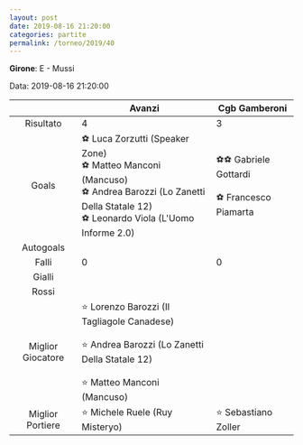 ```yaml
---
layout: post
date: 2019-08-16 21:20:00
categories: partite
permalink: /torneo/2019/40
---
```

**Girone**: E - Mussi

Data: 2019-08-16 21:20:00

| | Avanzi | Cgb Gamberoni |
|:-----:|-----|-----|
Risultato|4|3
Goals|⚽ Luca Zorzutti (Speaker Zone)<br/>⚽ Matteo Manconi (Mancuso)<br/>⚽ Andrea Barozzi (Lo Zanetti Della Statale 12)<br/>⚽ Leonardo Viola (L'Uomo Informe 2.0)|⚽⚽ Gabriele Gottardi<br/><br/>⚽ Francesco Piamarta<br/>
Autogoals||
Falli|0|0
Gialli||
Rossi||
Miglior Giocatore|⭐ Lorenzo Barozzi (Il Tagliagole Canadese)<br/><br/>⭐ Andrea Barozzi (Lo Zanetti Della Statale 12)<br/><br/>⭐ Matteo Manconi (Mancuso)<br/>|
Miglior Portiere|⭐ Michele Ruele (Ruy Misteryo)<br/>|⭐ Sebastiano Zoller<br/>